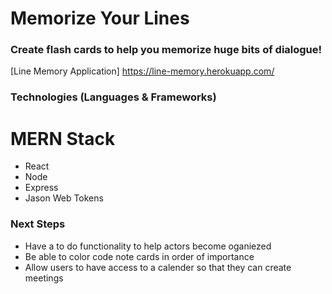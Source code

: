 # Memorize Your Lines

### Create flash cards to help you memorize huge bits of dialogue!

[Line Memory Application]
https://line-memory.herokuapp.com/

### Technologies (Languages & Frameworks)

<h1>MERN Stack</h1>
<ul>
<li>React</li>

<li>Node</li>

<li>Express</li>

<li>Jason Web Tokens</li>
</ul>

### Next Steps
<ul>

<li>Have a to do functionality to help actors become oganiezed</li>

<li>Be able to color code note cards in order of importance</li>

<li>Allow users to have access to a calender so that they can create meetings</li>
</ul>